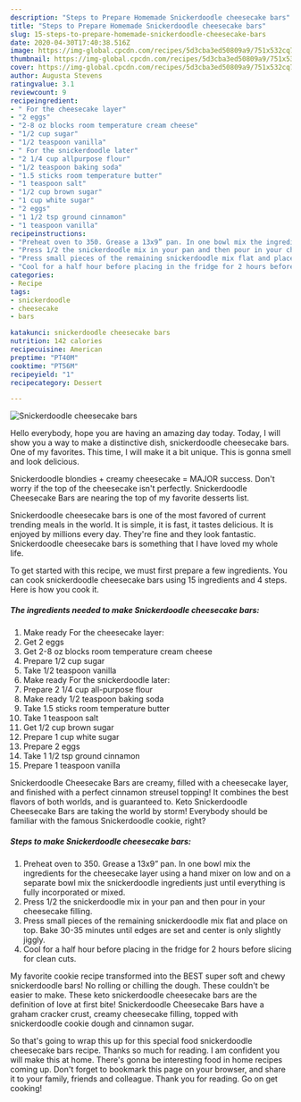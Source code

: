 ```yaml
---
description: "Steps to Prepare Homemade Snickerdoodle cheesecake bars"
title: "Steps to Prepare Homemade Snickerdoodle cheesecake bars"
slug: 15-steps-to-prepare-homemade-snickerdoodle-cheesecake-bars
date: 2020-04-30T17:40:38.516Z
image: https://img-global.cpcdn.com/recipes/5d3cba3ed50809a9/751x532cq70/snickerdoodle-cheesecake-bars-recipe-main-photo.jpg
thumbnail: https://img-global.cpcdn.com/recipes/5d3cba3ed50809a9/751x532cq70/snickerdoodle-cheesecake-bars-recipe-main-photo.jpg
cover: https://img-global.cpcdn.com/recipes/5d3cba3ed50809a9/751x532cq70/snickerdoodle-cheesecake-bars-recipe-main-photo.jpg
author: Augusta Stevens
ratingvalue: 3.1
reviewcount: 9
recipeingredient:
- " For the cheesecake layer"
- "2 eggs"
- "2-8 oz blocks room temperature cream cheese"
- "1/2 cup sugar"
- "1/2 teaspoon vanilla"
- " For the snickerdoodle later"
- "2 1/4 cup allpurpose flour"
- "1/2 teaspoon baking soda"
- "1.5 sticks room temperature butter"
- "1 teaspoon salt"
- "1/2 cup brown sugar"
- "1 cup white sugar"
- "2 eggs"
- "1 1/2 tsp ground cinnamon"
- "1 teaspoon vanilla"
recipeinstructions:
- "Preheat oven to 350. Grease a 13x9” pan. In one bowl mix the ingredients for the cheesecake layer using a hand mixer on low and on a separate bowl mix the snickerdoodle ingredients just until everything is fully incorporated or mixed."
- "Press 1/2 the snickerdoodle mix in your pan and then pour in your cheesecake filling."
- "Press small pieces of the remaining snickerdoodle mix flat and place on top. Bake 30-35 minutes until edges are set and center is only slightly jiggly."
- "Cool for a half hour before placing in the fridge for 2 hours before slicing for clean cuts."
categories:
- Recipe
tags:
- snickerdoodle
- cheesecake
- bars

katakunci: snickerdoodle cheesecake bars 
nutrition: 142 calories
recipecuisine: American
preptime: "PT40M"
cooktime: "PT56M"
recipeyield: "1"
recipecategory: Dessert

---
```



![Snickerdoodle cheesecake bars](https://img-global.cpcdn.com/recipes/5d3cba3ed50809a9/751x532cq70/snickerdoodle-cheesecake-bars-recipe-main-photo.jpg)

Hello everybody, hope you are having an amazing day today. Today, I will show you a way to make a distinctive dish, snickerdoodle cheesecake bars. One of my favorites. This time, I will make it a bit unique. This is gonna smell and look delicious.

Snickerdoodle blondies + creamy cheesecake = MAJOR success. Don&#39;t worry if the top of the cheesecake isn&#39;t perfectly. Snickerdoodle Cheesecake Bars are nearing the top of my favorite desserts list.

Snickerdoodle cheesecake bars is one of the most favored of current trending meals in the world. It is simple, it is fast, it tastes delicious. It is enjoyed by millions every day. They're fine and they look fantastic. Snickerdoodle cheesecake bars is something that I have loved my whole life.


To get started with this recipe, we must first prepare a few ingredients. You can cook snickerdoodle cheesecake bars using 15 ingredients and 4 steps. Here is how you cook it.

##### The ingredients needed to make Snickerdoodle cheesecake bars:

1. Make ready  For the cheesecake layer:
1. Get 2 eggs
1. Get 2-8 oz blocks room temperature cream cheese
1. Prepare 1/2 cup sugar
1. Take 1/2 teaspoon vanilla
1. Make ready  For the snickerdoodle later:
1. Prepare 2 1/4 cup all-purpose flour
1. Make ready 1/2 teaspoon baking soda
1. Take 1.5 sticks room temperature butter
1. Take 1 teaspoon salt
1. Get 1/2 cup brown sugar
1. Prepare 1 cup white sugar
1. Prepare 2 eggs
1. Take 1 1/2 tsp ground cinnamon
1. Prepare 1 teaspoon vanilla


Snickerdoodle Cheesecake Bars are creamy, filled with a cheesecake layer, and finished with a perfect cinnamon streusel topping! It combines the best flavors of both worlds, and is guaranteed to. Keto Snickerdoodle Cheesecake Bars are taking the world by storm! Everybody should be familiar with the famous Snickerdoodle cookie, right? 

##### Steps to make Snickerdoodle cheesecake bars:

1. Preheat oven to 350. Grease a 13x9” pan. In one bowl mix the ingredients for the cheesecake layer using a hand mixer on low and on a separate bowl mix the snickerdoodle ingredients just until everything is fully incorporated or mixed.
1. Press 1/2 the snickerdoodle mix in your pan and then pour in your cheesecake filling.
1. Press small pieces of the remaining snickerdoodle mix flat and place on top. Bake 30-35 minutes until edges are set and center is only slightly jiggly.
1. Cool for a half hour before placing in the fridge for 2 hours before slicing for clean cuts.


My favorite cookie recipe transformed into the BEST super soft and chewy snickerdoodle bars! No rolling or chilling the dough. These couldn&#39;t be easier to make. These keto snickerdoodle cheesecake bars are the definition of love at first bite! Snickerdoodle Cheesecake Bars have a graham cracker crust, creamy cheesecake filling, topped with snickerdoodle cookie dough and cinnamon sugar. 

So that's going to wrap this up for this special food snickerdoodle cheesecake bars recipe. Thanks so much for reading. I am confident you will make this at home. There's gonna be interesting food in home recipes coming up. Don't forget to bookmark this page on your browser, and share it to your family, friends and colleague. Thank you for reading. Go on get cooking!
